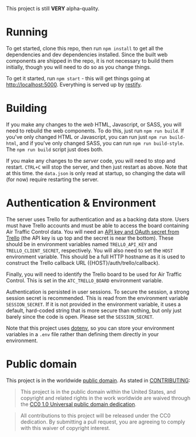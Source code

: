 This project is still **VERY** alpha-quality.

# Running

To get started, clone this repo, then run `npm install` to get all the dependencies and dev dependencies installed.  Since the built web components are shipped in the repo, it is not necessary to build them initially, though you will need to do so as you change things.

To get it started, run `npm start` - this will get things going at <http://localhost:5000>.  Everything is served up by [restify](https://www.npmjs.com/package/restify).

# Building

If you make any changes to the _web_ HTML, Javascript, or SASS, you will need to rebuild the web components.  To do this, just run `npm run build`.  If you've only changed HTML or Javascript, you can run just `npm run build-html`, and if you've only changed SASS, you can run `npm run build-style`.  The `npm run build` script just does both.

If you make any changes to the _server_ code, you will need to stop and restart.  `CTRL+C` will stop the server, and then just restart as above.  Note that at this time. the `data.json` is only read at startup, so changing the data will (for now) require restarting the server.

# Authentication & Environment

The server uses Trello for authentication and as a backing data store.  Users must have Trello accounts and must be able to access the board containing Air Traffic Control data.  You will need an [API key and OAuth secret from Trello](https://trello.com/app-key) (the API key is up top and the secret is near the bottom).  These should be in environment variables named `TRELLO_API_KEY` and `TRELLO_CLIENT_SECRET`, respectively.  You will also need to set the `HOST` environment variable.  This should be a full HTTP hostname as it is used to construct the Trello callback URL ({HOST}/auth/trello/callback).

Finally, you will need to identify the Trello board to be used for Air Traffic Control.  This is set in the `ATC_TRELLO_BOARD` environment variable.

Authentication is persisted in user sessions.  To secure the session, a strong session secret is recommended.  This is read from the environment variable `SESSION_SECRET`.  If it is not provided in the environment variable, it uses a default, hard-coded string that is more secure than nothing, but only just barely since the code is open.  Please set the `SESSION_SECRET`.

Note that this project uses [dotenv](https://www.npmjs.com/package/dotenv), so you can store your environment variables in a `.env` file rather than defining them directly in your environment.

# Public domain

This project is in the worldwide [public domain](LICENSE.md). As stated in [CONTRIBUTING](CONTRIBUTING.md):

> This project is in the public domain within the United States, and copyright and related rights in the work worldwide are waived through the [CC0 1.0 Universal public domain dedication](https://creativecommons.org/publicdomain/zero/1.0/).

> All contributions to this project will be released under the CC0 dedication. By submitting a pull request, you are agreeing to comply with this waiver of copyright interest.
